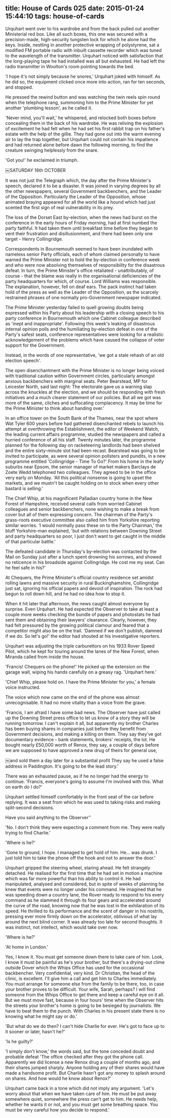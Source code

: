title: House of Cards 025
date: 2015-01-24 15:44:10
tags: house-of-cards
---

Urquhart went over to his wardrobe and from the back pulled out another Ministerial red box. Like all such boxes, this one was secured with a precision-made, high-security tungsten lock for which he alone had the keys. Inside, nestling in another protective wrapping of polystyrene, sat a modified FM portable radio with inbuilt cassette recorder which was tuned to the wavelength of the transmitter. Urquhart noticed with satisfaction that the long-playing tape he had installed was all but exhausted. He had left the radio transmitter in Woolton's room pointing towards the bed.

‘I hope it's not simply because he snores,' Urquhart joked with himself. As he did so, the equipment clicked once more into action, ran for ten seconds, and stopped.

He pressed the rewind button and was watching the twin reels spin round when the telephone rang, summoning him to the Prime Minister for yet another 'plumbing lesson', as he called it.

'Never mind, you'll wait,' he whispered, and relocked both boxes before concealing them in the back of his wardrobe. He was reliving the explosion of excitement he had felt when he had set his first rabbit trap on his father's estate with the help of the gillie. They had gone out into the warm evening air to lay the trap together, but Urquhart could not contain his impatience and had returned alone before dawn the following morning, to find the creature swinging helplessly from the snare.

'Got you!' he exclaimed in triumph.

￼SATURDAY 16th OCTOBER

It was not just the Telegraph which, the day after the Prime Minister's speech, declared it to be a disaster. It was joined in varying degrees by all the other newspapers, several Government backbenchers, and the Leader of the Opposition. Particularly the Leader of the Opposition, whose animated braying appeared for all the world like a hound which had just scented the first sign of real vulnerability in its prey.

The loss of the Dorset East by-election, when the news had burst on the conference in the early hours of Friday morning, had at first numbed the party faithful. It had taken them until breakfast time before they began to vent their frustration and disillusionment, and there had been only one target - Henry Collingridge.

Correspondents in Bournemouth seemed to have been inundated with nameless senior Party officials, each of whom claimed personally to have warned the Prime Minister not to hold the by-election in conference week and who were now absolving themselves of responsibility for the disastrous defeat. In turn, the Prime Minister's office retaliated - unattributably, of course - that the blame was really in the organisational deficiencies of the party headquarters for which, of course. Lord Williams was responsible. The explanation, however, fell on deaf ears. The pack instinct had taken hold of the press as well as the Leader of the Opposition, as the scarcely restrained phrases of one normally pro-Government newspaper indicated.

The Prime Minister yesterday failed to quell growing doubts being expressed within his Party about his leadership with a closing speech to his party conference in Bournemouth which one Cabinet colleague described as 'inept and inappropriate'. Following this week's leaking of disastrous internal opinion polls and the humiliating by-election defeat in one of the Party's safest seats, conference representatives were looking for a realistic acknowledgement of the problems which have caused the collapse of voter support for the Government.

Instead, in the words of one representative, 'we got a stale rehash of an old election speech'.

The open disenchantment with the Prime Minister is no longer being voiced with traditional caution within Government circles, particularly amongst anxious backbenchers with marginal seats. Peter Bearstead, MP for Leicester North, said last night: The electorate gave us a warning slap across the knuckles at the election, and we should be responding with fresh initiatives and a much clearer statement of our policies. But all we got was more of the same, cliches and suffocating complacency. It may be time for the Prime Minister to think about handing over.'

In an office tower on the South Bank of the Thames, near the spot where Wat Tyler 600 years before had gathered disenchanted rebels to launch his attempt at overthrowing the Establishment, the editor of Weekend Watch, the leading current affairs programme, studied the newspapers and called a hurried conference of all his staff. Twenty minutes later, the programme planned for the following day on racketeering landlords had been shelved and the entire sixty-minute slot had been recast. Bearstead was going to be invited to participate, as were several opinion pollsters and pundits, in a new programme entitled 'Collingridge - Time To Go?' From his home in the leafy suburbs near Epsom, the senior manager of market makers Barclays de Zoete Wedd telephoned two colleagues. They agreed to be in the office very early on Monday. 'All this political nonsense is going to upset the markets, and we mustn't be caught holding on to stock when every other bastard is selling.'

The Chief Whip, at his magnificent Palladian country home in the New Forest of Hampshire, received several calls from worried Cabinet colleagues and senior backbenchers, none wishing to make a break from cover but all of them expressing concern. The chairman of the Party's grass-roots executive committee also called him from Yorkshire reporting similar worries. ‘I would normally pass these on to the Party Chairman,' the bluff Yorkshire-man explained, 'but with relations between Downing Street and party headquarters so poor, I just don't want to get caught in the middle of that particular battle.'

The defeated candidate in Thursday's by-election was contacted by the Mail on Sunday just after a lunch spent drowning his sorrows, and showed no reticence in his broadside against Collingridge. He cost me my seat. Can he feel safe in his?'

At Chequers, the Prime Minister's official country residence set amidst rolling lawns and massive security in rural Buckinghamshire, Collingridge just sat, ignoring his official papers and devoid of inspiration. The rock had begun to roll down hill, and he had no idea how to stop it.

When it hit later that afternoon, the news caught almost everyone by surprise. Even Urquhart. He had expected the Observer to take at least a couple more weeks checking the bundle of papers and photostats he had sent them and obtaining their lawyers' clearance. Clearly, however, they had felt pressured by the growing political clamour and feared that a competitor might also be on the trail. 'Damned if we don't publish, damned if we do. So let's go!' the editor had shouted at his investigative reporters.

Urquhart was adjusting the triple carburettors on his 1933 Rover Speed Pilot, which he kept for touring around the lanes of the New Forest, when Miranda called from inside the house.

'Francis! Chequers on the phone!' He picked up the extension on the garage wall, wiping his hands carefully on a greasy rag. 'Urquhart here.'

'Chief Whip, please hold on. I have the Prime Minister for you,' a female voice instructed.

The voice which now came on the end of the phone was almost unrecognisable. It had no more vitality than a voice from the grave.

'Francis, I am afraid I have some bad news. The Observer have just called up the Downing Street press office to let us know of a story they will be running tomorrow. I can't explain it all, but apparently my brother Charles has been buying shares in companies just before they benefit from Government decisions, and making a killing on them. They say they've got documentary evidence - bank statements, brokers' receipts, the lot. He bought nearly £50,000 worth of Renox, they say, a couple of days before we are supposed to have approved a new drug of theirs for general use,

￼and sold them a day later for a substantial profit They say he used a false address in Paddington. It's going to be the lead story.'

There was an exhausted pause, as if he no longer had the energy to continue. 'Francis, everyone's going to assume I'm involved with this. What on earth do I do?'

Urquhart settled himself comfortably in the front seat of the car before replying. It was a seat from which he was used to taking risks and making split-second decisions.

Have you said anything to the Observer’'

'No. I don't think they were expecting a comment from me. They were really trying to find Charlie.'

'Where is he?'

'Gone to ground, I hope. I managed to get hold of him. He... was drunk. I just told him to take the phone off the hook and not to answer the door.'

Urquhart gripped the steering wheel, staring ahead. He felt strangely detached. He realised for the first time that he had set in motion a machine which was far more powerful than his ability to control it. He had manipulated, analysed and considered, but in spite of weeks of planning he knew that events were no longer under his command. He imagined that he was speeding down a country lane, the Rover ready to respond to his every command as he slammed it through its four gears and accelerated around the curve of the road, knowing now that he was lost in the exhilaration of its speed. He thrilled to its performance and the scent of danger in his nostrils, pressing ever more firmly down on the accelerator, oblivious of what lay around the next blind corner. It was already too late for second thoughts. It was instinct, not intellect, which would take over now.

'Where is he?'

'At home in London.'

Yes, I know it. You must get someone down there to take care of him. Look, I know it must be painful as he's your brother, but there's a drying-out clime outside Dover which the Whips Office has used for the occasional backbencher. Very confidential, very kind. Dr Christian, the head of the clinic, is excellent. I'll give him a call and get him to Charles immediately. You must arrange for someone else from the family to be there, too, in case your brother proves to be difficult. Your wife, Sarah, perhaps? I will find someone from the Whips Office to get there and keep a careful eye on it all. But we must move fast, because in four hours' time when the Observer hits the streets your brother's home is going to be besieged by journalists. We have to beat them to the punch. With Charles in his present state there is no knowing what he might say or do.'

'But what do we do then? I can't hide Charlie for ever. He's got to face up to it sooner or later, hasn't he?'

'Is he guilty?'

‘I simply don't know,' the words said, but the tone conceded doubt and probable defeat 'The office checked after they got the phone call. Apparently we did license a new Renox drug a couple of months ago, and their shares jumped sharply. Anyone holding any of their shares would have made a handsome profit. But Charlie hasn't got any money to splash around on shares. And how would he know about Renox?'

Urquhart came back in a tone which did not imply any argument. 'Let's worry about that when we have taken care of him. He must be put away somewhere quiet, somewhere the press can't get to him. He needs help, whether he wants it or not, and you must get some breathing space. You must be very careful how you decide to respond.'

